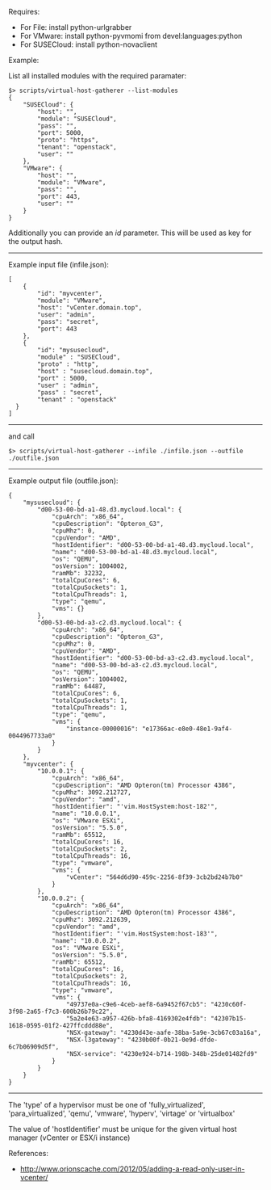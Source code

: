 Requires:

* For File: install python-urlgrabber
* For VMware: install python-pyvmomi from devel:languages:python
* For SUSECloud: install python-novaclient

Example:

List all installed modules with the required paramater:
```
$> scripts/virtual-host-gatherer --list-modules
{
    "SUSECloud": {
        "host": "",
        "module": "SUSECloud",
        "pass": "",
        "port": 5000,
        "proto": "https",
        "tenant": "openstack",
        "user": ""
    },
    "VMware": {
        "host": "",
        "module": "VMware",
        "pass": "",
        "port": 443,
        "user": ""
    }
}

```

Additionally you can provide an *id* parameter. This will be used as key
for the output hash.

-----------------------------------------

Example input file (infile.json):
```
[
    {
        "id": "myvcenter",
        "module": "VMware",
        "host": "vCenter.domain.top",
        "user": "admin",
        "pass": "secret",
        "port": 443
    },
    {
        "id": "mysusecloud",
        "module" : "SUSECloud",
        "proto" : "http",
        "host" : "susecloud.domain.top",
        "port" : 5000,
        "user" : "admin",
        "pass" : "secret",
        "tenant" : "openstack"
  }
]
```
-----------------------------------------

and call

```
$> scripts/virtual-host-gatherer --infile ./infile.json --outfile ./outfile.json
```

-----------------------------------------

Example output file (outfile.json):
```
{
    "mysusecloud": {
        "d00-53-00-bd-a1-48.d3.mycloud.local": {
            "cpuArch": "x86_64",
            "cpuDescription": "Opteron_G3",
            "cpuMhz": 0,
            "cpuVendor": "AMD",
            "hostIdentifier": "d00-53-00-bd-a1-48.d3.mycloud.local",
            "name": "d00-53-00-bd-a1-48.d3.mycloud.local",
            "os": "QEMU",
            "osVersion": 1004002,
            "ramMb": 32232,
            "totalCpuCores": 6,
            "totalCpuSockets": 1,
            "totalCpuThreads": 1,
            "type": "qemu",
            "vms": {}
        },
        "d00-53-00-bd-a3-c2.d3.mycloud.local": {
            "cpuArch": "x86_64",
            "cpuDescription": "Opteron_G3",
            "cpuMhz": 0,
            "cpuVendor": "AMD",
            "hostIdentifier": "d00-53-00-bd-a3-c2.d3.mycloud.local",
            "name": "d00-53-00-bd-a3-c2.d3.mycloud.local",
            "os": "QEMU",
            "osVersion": 1004002,
            "ramMb": 64487,
            "totalCpuCores": 6,
            "totalCpuSockets": 1,
            "totalCpuThreads": 1,
            "type": "qemu",
            "vms": {
                "instance-00000016": "e17366ac-e8e0-48e1-9af4-0044967733a0"
            }
        }
    },
    "myvcenter": {
        "10.0.0.1": {
            "cpuArch": "x86_64",
            "cpuDescription": "AMD Opteron(tm) Processor 4386",
            "cpuMhz": 3092.212727,
            "cpuVendor": "amd",
            "hostIdentifier": "'vim.HostSystem:host-182'",
            "name": "10.0.0.1",
            "os": "VMware ESXi",
            "osVersion": "5.5.0",
            "ramMb": 65512,
            "totalCpuCores": 16,
            "totalCpuSockets": 2,
            "totalCpuThreads": 16,
            "type": "vmware",
            "vms": {
                "vCenter": "564d6d90-459c-2256-8f39-3cb2bd24b7b0"
            }
        },
        "10.0.0.2": {
            "cpuArch": "x86_64",
            "cpuDescription": "AMD Opteron(tm) Processor 4386",
            "cpuMhz": 3092.212639,
            "cpuVendor": "amd",
            "hostIdentifier": "'vim.HostSystem:host-183'",
            "name": "10.0.0.2",
            "os": "VMware ESXi",
            "osVersion": "5.5.0",
            "ramMb": 65512,
            "totalCpuCores": 16,
            "totalCpuSockets": 2,
            "totalCpuThreads": 16,
            "type": "vmware",
            "vms": {
                "49737e0a-c9e6-4ceb-aef8-6a9452f67cb5": "4230c60f-3f98-2a65-f7c3-600b26b79c22",
                "5a2e4e63-a957-426b-bfa8-4169302e4fdb": "42307b15-1618-0595-01f2-427ffcddd88e",
                "NSX-gateway": "4230d43e-aafe-38ba-5a9e-3cb67c03a16a",
                "NSX-l3gateway": "4230b00f-0b21-0e9d-dfde-6c7b06909d5f",
                "NSX-service": "4230e924-b714-198b-348b-25de01482fd9"
            }
        }
    }
}
```
-----------------------------------------

The 'type' of a hypervisor must be one of 'fully_virtualized', 'para_virtualized', 'qemu',
'vmware', 'hyperv', 'virtage' or 'virtualbox'

The value of 'hostIdentifier' must be unique for the given virtual host manager (vCenter or ESX/i instance)

References:

* http://www.orionscache.com/2012/05/adding-a-read-only-user-in-vcenter/

